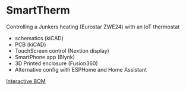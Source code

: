 # SmartTherm
Controlling a Junkers heating (Eurostar ZWE24) with an IoT thermostat

* schematics (kiCAD)
* PCB (kiCAD)
* TouchScreen control (Nextion display)
* SmartPhone app (Blynk)
* 3D Printed enclosure (Fusion360)
* Alternative config with ESPHome and Home Assistant

[Interactive BOM](https://htmlpreview.github.io/?https://github.com/mtaberna/SmartTherm/blob/master/hardware/SmartTherm-v2-ibom-components.html)
